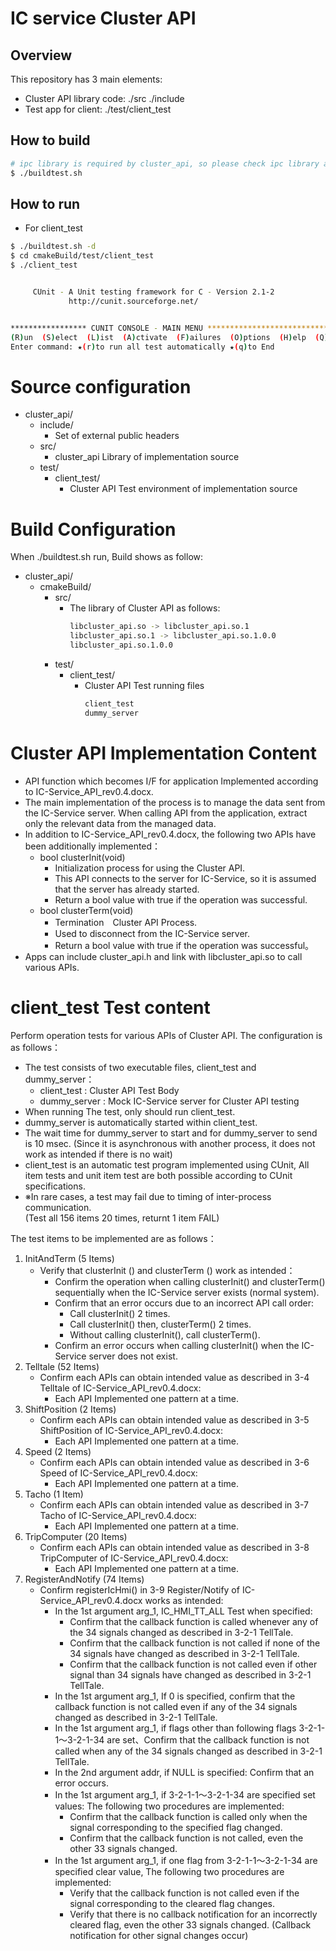 # IC service Cluster API

## Overview

This repository has 3 main elements:

* Cluster API library code: ./src ./include
* Test app for client: ./test/client_test

## How to build

```bash
# ipc library is required by cluster_api, so please check ipc library and headers are installed in the system.
$ ./buildtest.sh
```

## How to run

* For client_test

```bash
$ ./buildtest.sh -d
$ cd cmakeBuild/test/client_test
$ ./client_test


     CUnit - A Unit testing framework for C - Version 2.1-2
             http://cunit.sourceforge.net/


***************** CUNIT CONSOLE - MAIN MENU ******************************
(R)un  (S)elect  (L)ist  (A)ctivate  (F)ailures  (O)ptions  (H)elp  (Q)uit
Enter command: ★(r)to run all test automatically ★(q)to End
```

# Source configuration

- cluster_api/
    - include/
        - Set of external public headers
    - src/
        - cluster_api Library of implementation source
    - test/
        - client_test/
            - Cluster API Test environment of implementation source

# Build Configuration

When ./buildtest.sh run, Build shows as follow:

- cluster_api/
    - cmakeBuild/
        - src/
            - The library of Cluster API as follows:
                ```bash
                libcluster_api.so -> libcluster_api.so.1
                libcluster_api.so.1 -> libcluster_api.so.1.0.0
                libcluster_api.so.1.0.0
                ```
        - test/
            - client_test/
                - Cluster API Test running files
                    ```bash
                    client_test
                    dummy_server
                    ```

# Cluster API Implementation Content

- API function which becomes I/F for application Implemented according to IC-Service_API_rev0.4.docx.
- The main implementation of the process is to manage the data sent from the IC-Service server. When calling API from the application, extract only the relevant data from the managed data.
- In addition to IC-Service_API_rev0.4.docx, the following two APIs have been additionally implemented：
    - bool clusterInit(void)
        - Initialization process for using the Cluster API.
        - This API connects to the server for IC-Service, so it is assumed that the server has already started.
        - Return a bool value with true if the operation was successful.
    - bool clusterTerm(void)
        - Termination　Cluster API Process.
        - Used to disconnect from the IC-Service server.
        - Return a bool value with true if the operation was successful。
- Apps can include cluster_api.h and link with libcluster_api.so to call various APIs.

# client_test Test content

Perform operation tests for various APIs of Cluster API. The configuration is as follows：

- The test consists of two executable files, client_test and dummy_server：
    - client_test : Cluster API Test Body
    - dummy_server : Mock IC-Service server for Cluster API testing
- When running The test, only should run client_test.
- dummy_server is automatically started within client_test.
- The wait time for dummy_server to start and for dummy_server to send is 10 msec. 
  (Since it is asynchronous with another process, it does not work as intended if there is no wait)
- client_test is an automatic test program implemented using CUnit, All item tests and unit item test are both possible according to CUnit specifications.
- ※In rare cases, a test may fail due to timing of inter-process communication.  
(Test all 156 items 20 times, returnt 1 item FAIL)

The test items to be implemented are as follows：

1. InitAndTerm (5 Items)
    - Verify that clusterInit () and clusterTerm () work as intended：
        - Confirm the operation when calling clusterInit() and clusterTerm() sequentially when the IC-Service server exists (normal system).
        - Confirm that an error occurs due to an incorrect API call order:
            - Call clusterInit() 2 times.
            - Call clusterInit() then, clusterTerm() 2 times.
            - Without calling clusterInit(), call clusterTerm().
        - Confirm an error occurs when calling clusterInit() when the IC-Service server does not exist.
2. Telltale (52 Items)
    - Confirm each APIs can obtain intended value as described in 3-4 Telltale of IC-Service_API_rev0.4.docx:
        - Each API Implemented one pattern at a time.
3. ShiftPosition (2 Items)
    - Confirm each APIs can obtain intended value as described in 3-5 ShiftPosition of IC-Service_API_rev0.4.docx: 
        - Each API Implemented one pattern at a time.
4. Speed (2 Items)
    -  Confirm each APIs can obtain intended value as described in 3-6 Speed of IC-Service_API_rev0.4.docx: 
        - Each API Implemented one pattern at a time.
5. Tacho (1 Item)
    - Confirm each APIs can obtain intended value as described in 3-7 Tacho of IC-Service_API_rev0.4.docx: 
        - Each API Implemented one pattern at a time.
6. TripComputer (20 Items)
    -  Confirm each APIs can obtain intended value as described in 3-8 TripComputer of IC-Service_API_rev0.4.docx:
        - Each API Implemented one pattern at a time.
7. RegisterAndNotify (74 Items)
    - Confirm registerIcHmi() in 3-9 Register/Notify of IC-Service_API_rev0.4.docx works as intended:
        - In the 1st argument arg_1, IC_HMI_TT_ALL Test when specified:
            - Confirm that the callback function is called whenever any of the 34 signals changed as described in 3-2-1 TellTale.
            - Confirm that the callback function is not called if none of the 34 signals have changed as described in 3-2-1 TellTale.
            - Confirm that the callback function is not called even if other signal than 34 signals have changed as described in 3-2-1 TellTale.
        - In the 1st argument arg_1, If 0 is specified, confirm that the callback function is not called even if any of the 34 signals changed as described in 3-2-1 TellTale.
        - In the 1st argument arg_1, if flags other than following flags 3-2-1-1～3-2-1-34 are set、Confirm that the callback function is not called when any of the 34 signals changed as described in 3-2-1 TellTale.
        - In the 2nd argument addr, if NULL is specified: Confirm that an error occurs.
        - In the 1st argument arg_1, if 3-2-1-1～3-2-1-34 are specified set values: The following two procedures are implemented:
            - Confirm that the callback function is called only when the signal corresponding to the specified flag changed.
            - Confirm that the callback function is not called, even the other 33 signals changed.
        - In the 1st argument arg_1, if one flag from 3-2-1-1～3-2-1-34 are specified clear value, The following two procedures are implemented:
            - Verify that the callback function is not called even if the signal corresponding to the cleared flag changes.
            - Verify that there is no callback notification for an incorrectly cleared flag, even the other 33 signals changed. 
            (Callback notification for other signal changes occur)
